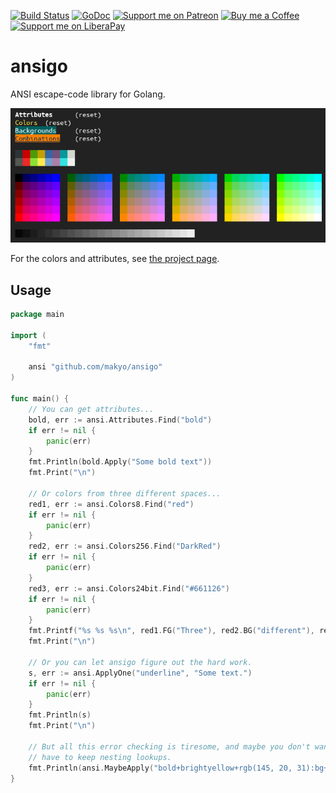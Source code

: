 [![Build Status](https://travis-ci.org/makyo/ansigo.svg?branch=master)](https://travis-ci.org/makyo/ansigo)
[![GoDoc](https://godoc.org/github.com/makyo/ansigo?status.svg)](https://godoc.org/github.com/makyo/ansigo)
[![Support me on Patreon](https://img.shields.io/badge/patreon-support-%23222222.svg)](https://patreon.com/makyo)
[![Buy me a Coffee](https://img.shields.io/badge/kofi-support-%23222222.svg)](https://ko-fi.com/drabmakyo)
[![Support me on LiberaPay](https://img.shields.io/badge/liberapay-support-%23222222.svg)](https://liberapay.com/makyo)

# ansigo

ANSI escape-code library for Golang.

[![Pretty colors](/docs/demo.png)](/docs/demo.png")

For the colors and attributes, see [the project page](https://ansigo.projects.makyo.io).

## Usage

```go
package main

import (
	"fmt"

	ansi "github.com/makyo/ansigo"
)

func main() {
	// You can get attributes...
	bold, err := ansi.Attributes.Find("bold")
	if err != nil {
		panic(err)
	}
	fmt.Println(bold.Apply("Some bold text"))
	fmt.Print("\n")

	// Or colors from three different spaces...
	red1, err := ansi.Colors8.Find("red")
	if err != nil {
		panic(err)
	}
	red2, err := ansi.Colors256.Find("DarkRed")
	if err != nil {
		panic(err)
	}
	red3, err := ansi.Colors24bit.Find("#661126")
	if err != nil {
		panic(err)
	}
	fmt.Printf("%s %s %s\n", red1.FG("Three"), red2.BG("different"), red3.BG(red1.FG("reds")))
	fmt.Print("\n")

	// Or you can let ansigo figure out the hard work.
	s, err := ansi.ApplyOne("underline", "Some text.")
	if err != nil {
		panic(err)
	}
	fmt.Println(s)
	fmt.Print("\n")

	// But all this error checking is tiresome, and maybe you don't want to
	// have to keep nesting lookups.
	fmt.Println(ansi.MaybeApply("bold+brightyellow+rgb(145, 20, 31):bg+blink", "Warning!"))
}
```
